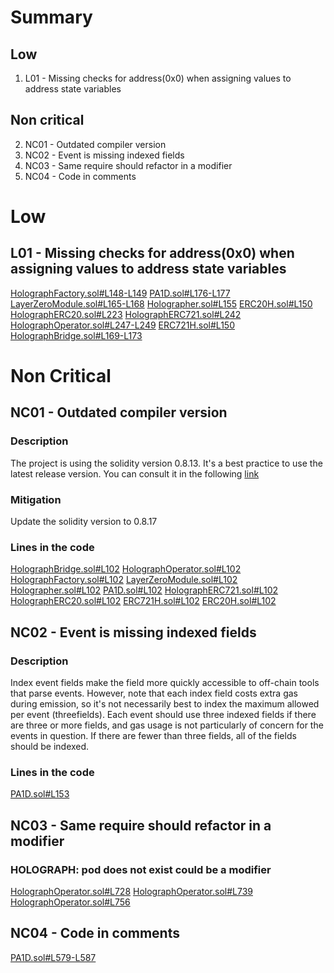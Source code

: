 # Summary
## Low
1. L01 - Missing checks for address(0x0) when assigning values to address state variables

## Non critical
2. NC01 - Outdated compiler version
3. NC02 - Event is missing indexed fields
4. NC03 - Same require should refactor in a modifier
5. NC04 - Code in comments

# Low
## L01 - Missing checks for address(0x0) when assigning values to address state variables
[HolographFactory.sol#L148-L149](https://github.com/code-423n4/2022-10-holograph/blob/f8c2eae866280a1acfdc8a8352401ed031be1373/contracts/HolographFactory.sol#L148-L149)
[PA1D.sol#L176-L177](https://github.com/code-423n4/2022-10-holograph/blob/f8c2eae866280a1acfdc8a8352401ed031be1373/contracts/enforcer/PA1D.sol#L176-L177)
[LayerZeroModule.sol#L165-L168](https://github.com/code-423n4/2022-10-holograph/blob/f8c2eae866280a1acfdc8a8352401ed031be1373/contracts/module/LayerZeroModule.sol#L165-L168)
[Holographer.sol#L155](https://github.com/code-423n4/2022-10-holograph/blob/f8c2eae866280a1acfdc8a8352401ed031be1373/contracts/enforcer/Holographer.sol#L155)
[ERC20H.sol#L150](https://github.com/code-423n4/2022-10-holograph/blob/f8c2eae866280a1acfdc8a8352401ed031be1373/contracts/abstract/ERC20H.sol#L150)
[HolographERC20.sol#L223](https://github.com/code-423n4/2022-10-holograph/blob/f8c2eae866280a1acfdc8a8352401ed031be1373/contracts/enforcer/HolographERC20.sol#L223)
[HolographERC721.sol#L242](https://github.com/code-423n4/2022-10-holograph/blob/f8c2eae866280a1acfdc8a8352401ed031be1373/contracts/enforcer/HolographERC721.sol#L242)
[HolographOperator.sol#L247-L249](https://github.com/code-423n4/2022-10-holograph/blob/f8c2eae866280a1acfdc8a8352401ed031be1373/contracts/HolographOperator.sol#L247-L249)
[ERC721H.sol#L150](https://github.com/code-423n4/2022-10-holograph/blob/f8c2eae866280a1acfdc8a8352401ed031be1373/contracts/abstract/ERC721H.sol#L150)
[HolographBridge.sol#L169-L173](https://github.com/code-423n4/2022-10-holograph/blob/f8c2eae866280a1acfdc8a8352401ed031be1373/contracts/HolographBridge.sol#L169-L173)

# Non Critical
## NC01 - Outdated compiler version
### Description
The project is using the solidity version 0.8.13. It's a best practice to use the latest release version. 
You can consult it in the following [link](https://github.com/ethereum/solidity/releases)

### Mitigation 
Update the solidity version to 0.8.17

### Lines in the code
[HolographBridge.sol#L102](https://github.com/code-423n4/2022-10-holograph/blob/f8c2eae866280a1acfdc8a8352401ed031be1373/contracts/HolographBridge.sol#L102)
[HolographOperator.sol#L102](https://github.com/code-423n4/2022-10-holograph/blob/f8c2eae866280a1acfdc8a8352401ed031be1373/contracts/HolographOperator.sol#L102)
[HolographFactory.sol#L102](https://github.com/code-423n4/2022-10-holograph/blob/f8c2eae866280a1acfdc8a8352401ed031be1373/contracts/HolographFactory.sol#L102)
[LayerZeroModule.sol#L102](https://github.com/code-423n4/2022-10-holograph/blob/f8c2eae866280a1acfdc8a8352401ed031be1373/contracts/module/LayerZeroModule.sol#L102)
[Holographer.sol#L102](https://github.com/code-423n4/2022-10-holograph/blob/f8c2eae866280a1acfdc8a8352401ed031be1373/contracts/enforcer/Holographer.sol#L102)
[PA1D.sol#L102](https://github.com/code-423n4/2022-10-holograph/blob/f8c2eae866280a1acfdc8a8352401ed031be1373/contracts/enforcer/PA1D.sol#L102)
[HolographERC721.sol#L102](https://github.com/code-423n4/2022-10-holograph/blob/f8c2eae866280a1acfdc8a8352401ed031be1373/contracts/enforcer/HolographERC721.sol#L102)
[HolographERC20.sol#L102](https://github.com/code-423n4/2022-10-holograph/blob/f8c2eae866280a1acfdc8a8352401ed031be1373/contracts/enforcer/HolographERC20.sol#L102)
[ERC721H.sol#L102](https://github.com/code-423n4/2022-10-holograph/blob/f8c2eae866280a1acfdc8a8352401ed031be1373/contracts/abstract/ERC721H.sol#L102)
[ERC20H.sol#L102](https://github.com/code-423n4/2022-10-holograph/blob/f8c2eae866280a1acfdc8a8352401ed031be1373/contracts/abstract/ERC20H.sol#L102)

## NC02 - Event is missing indexed fields
### Description
Index event fields make the field more quickly accessible to off-chain tools that parse events. 
However, note that each index field costs extra gas during emission, so it's not necessarily best to index the maximum allowed per event (threefields). 
Each event should use three indexed fields if there are three or more fields, and gas usage is not particularly of concern for the events in question. 
If there are fewer than three fields, all of the fields should be indexed.

### Lines in the code
[PA1D.sol#L153](https://github.com/code-423n4/2022-10-holograph/blob/f8c2eae866280a1acfdc8a8352401ed031be1373/contracts/enforcer/PA1D.sol#L153)

## NC03 - Same require should refactor in a modifier

### HOLOGRAPH: pod does not exist could be a modifier
[HolographOperator.sol#L728](https://github.com/code-423n4/2022-10-holograph/blob/f8c2eae866280a1acfdc8a8352401ed031be1373/contracts/HolographOperator.sol#L728)
[HolographOperator.sol#L739](https://github.com/code-423n4/2022-10-holograph/blob/f8c2eae866280a1acfdc8a8352401ed031be1373/contracts/HolographOperator.sol#L739)
[HolographOperator.sol#L756](https://github.com/code-423n4/2022-10-holograph/blob/f8c2eae866280a1acfdc8a8352401ed031be1373/contracts/HolographOperator.sol#L756)

## NC04 - Code in comments
[PA1D.sol#L579-L587](https://github.com/code-423n4/2022-10-holograph/blob/f8c2eae866280a1acfdc8a8352401ed031be1373/contracts/enforcer/PA1D.sol#L579-L587)
